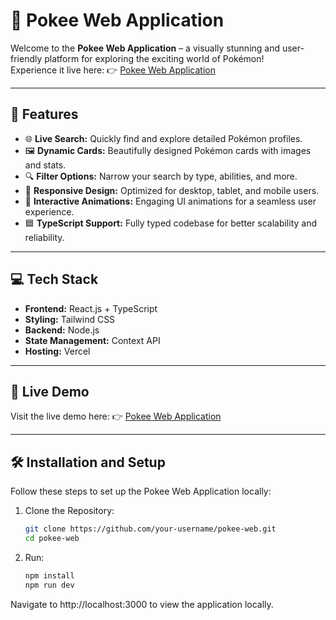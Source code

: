 # 🌟 Pokee Web Application  

Welcome to the **Pokee Web Application** – a visually stunning and user-friendly platform for exploring the exciting world of Pokémon!  
Experience it live here: 👉 [Pokee Web Application](https://pokee-web.vercel.app/)  

---

## 🚀 Features  

- 🌐 **Live Search:** Quickly find and explore detailed Pokémon profiles.  
- 🖼️ **Dynamic Cards:** Beautifully designed Pokémon cards with images and stats.  
- 🔍 **Filter Options:** Narrow your search by type, abilities, and more.  
- 📱 **Responsive Design:** Optimized for desktop, tablet, and mobile users.  
- 🎨 **Interactive Animations:** Engaging UI animations for a seamless user experience.  
- 🟦 **TypeScript Support:** Fully typed codebase for better scalability and reliability.  

---

## 💻 Tech Stack  

- **Frontend:** React.js + TypeScript  
- **Styling:** Tailwind CSS  
- **Backend:** Node.js  
- **State Management:** Context API  
- **Hosting:** Vercel  

---

## 🌟 Live Demo  

Visit the live demo here: 👉 [Pokee Web Application](https://pokee-web.vercel.app/)  

---

## 🛠️ Installation and Setup  

Follow these steps to set up the Pokee Web Application locally:  

1. Clone the Repository:  
   ```bash  
   git clone https://github.com/your-username/pokee-web.git  
   cd pokee-web

2. Run:
   ```bash
   npm install  
   npm run dev
   
Navigate to http://localhost:3000 to view the application locally.
  

